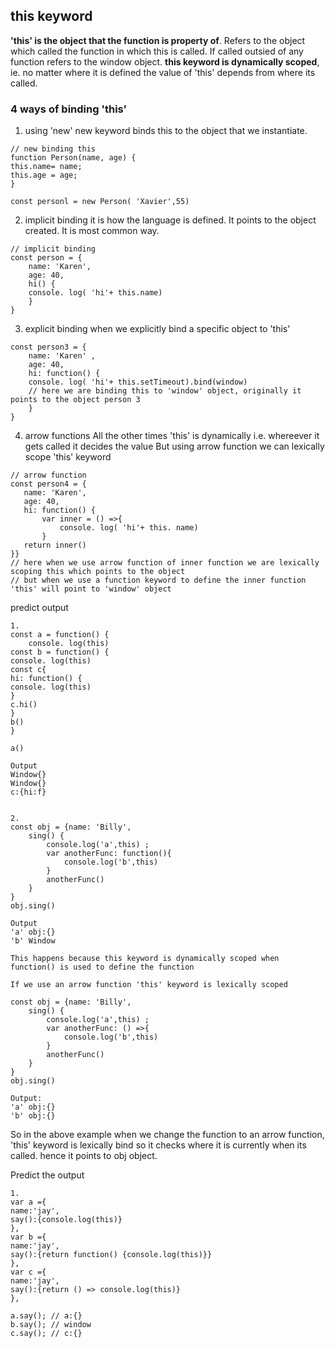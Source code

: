 ## this keyword 

**'this' is the object that the function is property of**. Refers to the object which called the function in which this is called. If called outsied of any function refers to the window object.
**this keyword is dynamically scoped**, ie. no matter where it is defined the value of 'this' depends from where its called.

### 4 ways of binding 'this'

1. using 'new'
new keyword binds this to the object that we instantiate.

```
// new binding this
function Person(name, age) {
this.name= name;
this.age = age;
}

const personl = new Person( 'Xavier',55)
```

2. implicit binding
it is how the language is defined. It points to the object created.
It is most common way.
```
// implicit binding
const person = {
	name: 'Karen',
	age: 40,
	hi() {
	console. log( 'hi'+ this.name)
	}
}
```

3. explicit binding
when we explicitly bind a specific object to 'this'
```
const person3 = {
	name: 'Karen' ,
	age: 40,
	hi: function() {
	console. log( 'hi'+ this.setTimeout).bind(window) 
	// here we are binding this to 'window' object, originally it points to the object person 3
	}
}
```

4. arrow functions
 All the other times 'this' is dynamically i.e. whereever it gets called it decides the value
 But using arrow function we can lexically scope 'this' keyword

 ```
 // arrow function
const person4 = {
	name: 'Karen',
	age: 40,
	hi: function() {
		var inner = () =>{
			console. log( 'hi'+ this. name)
		}
	return inner()
}}
// here when we use arrow function of inner function we are lexically scoping this which points to the object
// but when we use a function keyword to define the inner function 'this' will point to 'window' object
 ```


predict output
```
1.
const a = function() {
	console. log(this)
const b = function() {
console. log(this)
const c{
hi: function() {
console. log(this)
}
c.hi()
}
b()
}

a() 

Output
Window{}
Window{}
c:{hi:f}


2.
const obj = {name: 'Billy',
	sing() {
		console.log('a',this) ;
		var anotherFunc: function(){
			console.log('b',this)
		}
		anotherFunc()
	}
}
obj.sing()

Output 
'a' obj:{}
'b' Window

This happens because this keyword is dynamically scoped when function() is used to define the function

If we use an arrow function 'this' keyword is lexically scoped

const obj = {name: 'Billy',
	sing() {
		console.log('a',this) ;
		var anotherFunc: () =>{
			console.log('b',this)
		}
		anotherFunc()
	}
}
obj.sing()

Output:
'a' obj:{}
'b' obj:{}
```

So in the above example when we change the function to an arrow function, 'this' keyword is lexically bind
so it checks where it is currently when its called. hence it points to obj object.



Predict the output
```
1.
var a ={
name:'jay',
say():{console.log(this)}
},
var b ={
name:'jay',
say():{return function() {console.log(this)}}
},
var c ={
name:'jay',
say():{return () => console.log(this)}
},

a.say(); // a:{}
b.say(); // window
c.say(); // c:{}
```

